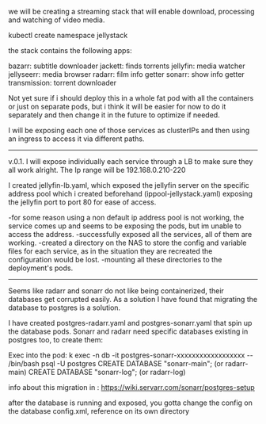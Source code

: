 we will be creating a streaming stack that will enable download, processing and watching of video media.

kubectl create namespace jellystack

the stack contains the following apps:

bazarr: subtitle downloader
jackett: finds torrents
jellyfin: media watcher
jellyseerr: media browser
radarr: film info getter
sonarr: show info getter
transmission: torrent downloader


Not yet sure if i should deploy this in a whole fat pod with all the containers or just on separate pods, but i think it
will be easier for now to do it separately and then change it in the future to optimize if needed.

I will be exposing each one of those services as clusterIPs and then using an ingress to access it via different paths.

------------------

v.0.1.
I will expose individually each service through a LB to make sure they all work alright.
The Ip range will be 192.168.0.210-220

I created jellyfin-lb.yaml, which exposed the jellyfin server on the specific address pool which i created beforehand (ippool-jellystack.yaml)
exposing the jellyfin port to port 80 for ease of access.


-for some reason using a non default ip address pool is not working, the service comes up and seems to be exposing the pods, but im unable to access the address.
-successfully exposed all the services, all of them are working.
-created a directory on the NAS to store the config and variable files for each service, as in the situation they are recreated the configuration would be lost.
-mounting all these directories to the deployment's pods.


------------------

Seems like radarr and sonarr do not like being containerized, their databases get corrupted easily.
As a solution I have found that migrating the database to postgres is a solution.

I have created postgres-radarr.yaml and postgres-sonarr.yaml that spin up the database pods.
Sonarr and radarr need specific databases existing in postgres too, to create them:

Exec into the pod:
k exec -n db -it postgres-sonarr-xxxxxxxxxxxxxxxxxx -- /bin/bash
psql -U postgres
CREATE DATABASE "sonarr-main"; (or radarr-main)
CREATE DATABASE "sonarr-log"; (or radarr-log)

info about this migration in : https://wiki.servarr.com/sonarr/postgres-setup

after the database is running and exposed, you gotta change the config on the database config.xml, reference on its own directory